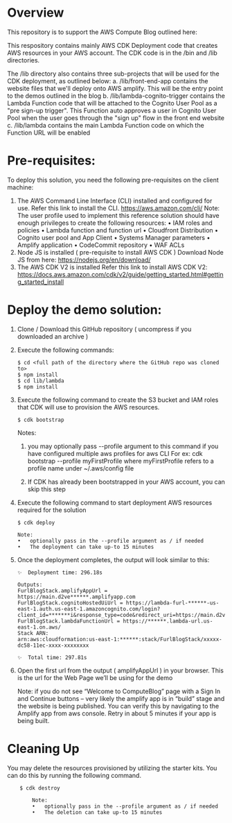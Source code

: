 # Overview

This repository is to support the AWS Compute Blog outlined here:

This respository contains mainly AWS CDK Deployment code that creates AWS resources in your AWS account. The CDK code is in the /bin and /lib directories.

The /lib directory also contains three sub-projects that will be used for the CDK deployment, as outlined below:
    a. /lib/front-end-app contains the website files that we'll deploy onto AWS amplify. This will be the entry point to the demos outlined in the blog
    b. /lib/lambda-cognito-trigger contains the Lambda Function code that will be attached to the Cognito User Pool as a "pre sign-up trigger". This Function auto approves a user in Cognito User Pool when the user goes through the "sign up" flow in the front end website
    c. /lib/lambda contains the main Lambda Function code on which the Function URL will be enabled

# Pre-requisites: 
To deploy this solution, you need the following pre-requisites on the client machine:
1.	The AWS Command Line Interface (CLI) installed and configured for use.
    Refer this link to install the CLI. https://aws.amazon.com/cli/
        Note: The user profile used to implement this reference solution should have enough privileges to create the following resources:
        •	IAM roles and policies
        •	Lambda function and function url
        •	Cloudfront Distribution
        •	Cognito user pool and App Client
        •	Systems Manager parameters
        •	Amplify application
        •	CodeCommit repository
        •	WAF ACLs
2.	Node JS is installed ( pre-requisite to install AWS CDK )
    Download Node JS from here: https://nodejs.org/en/download/ 
3.	The AWS CDK V2 is installed
    Refer this link to install AWS CDK V2: https://docs.aws.amazon.com/cdk/v2/guide/getting_started.html#getting_started_install


# Deploy the demo solution:

1. Clone / Download this GitHub repository ( uncompress if you downloaded an archive )
2. Execute the following commands:
    ```
    $ cd <full path of the directory where the GitHub repo was cloned to>
    $ npm install
    $ cd lib/lambda
    $ npm install
    ```
3. Execute the following command to create the S3 bucket and IAM roles that CDK will use to provision the AWS resources.
    ```
    $ cdk bootstrap
    ```

    Notes: 
    1. you may optionally pass --profile argument to this command if you have configured multiple aws profiles for aws CLI
    For ex: cdk bootstrap --profile myFirstProfile
    where myFirstProfile refers to a profile name under ~/.aws/config file 

    2. If CDK has already been bootstrapped in your AWS account, you can skip this step


4. Execute the following command to start deployment AWS resources required for the solution
    ```
    $ cdk deploy 

    Note: 
    •	optionally pass in the --profile argument as / if needed
    •	The deployment can take up-to 15 minutes
    ```

5. Once the deployment completes, the output will look similar to this:
    
    ```
    ✨  Deployment time: 296.18s

    Outputs:
    FurlBlogStack.amplifyAppUrl = https://main.d2ve******.amplifyapp.com
    FurlBlogStack.cognitoHostedUiUrl = https://lambda-furl-******-us-east-1.auth.us-east-1.amazoncognito.com/login?client_id=*******i&response_type=code&redirect_uri=https://main.d2ve******.amplifyapp.com
    FurlBlogStack.lambdaFunctionUrl = https://******.lambda-url.us-east-1.on.aws/
    Stack ARN:
    arn:aws:cloudformation:us-east-1:******:stack/FurlBlogStack/xxxxx-dc58-11ec-xxxx-xxxxxxxx

    ✨  Total time: 297.81s
    ```
6. Open the first url from the output ( amplifyAppUrl ) in your browser. This is the url for the Web Page we’ll be using for the demo

    Note: if you do not see “Welcome to ComputeBlog” page with a Sign In and Continue buttons – very likely the amplify app is in “build” stage and the website is being published. You can verify this by navigating to the Amplify app from aws console. Retry in about 5 minutes if your app is being built.



# Cleaning Up

You may delete the resources provisioned by utilizing the starter kits. You can do this by running the following command.
```
    $ cdk destroy 

        Note: 
        •	optionally pass in the --profile argument as / if needed
        •	The deletion can take up-to 15 minutes
```
